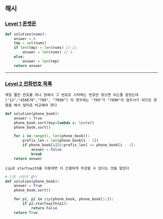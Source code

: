 ## 해시

### [Level 1 폰켓몬](https://school.programmers.co.kr/learn/courses/30/lessons/1845)

```python
def solution(nums):
    answer = 0
    tmp = set(nums)
    if len(tmp) > len(nums) // 2:
        answer = len(nums) // 2
    else:
        answer = len(tmp)
    return answer
```

---

### [Level 2 전화번호 목록](https://school.programmers.co.kr/learn/courses/30/lessons/42577)

```text
제일 짧은 번호를 하나 정해서 그 번호로 시작하는 번호만 찾으면 되는줄 알았는데
["12","456678","789", "7890"] 의 경우에는 "789"가 "7890"의 접두사가 되므로 정렬을 해서 앞뒤로 비교해야 한다
```

```python
def solution(phone_book):
    answer = True
    phone_book.sort(key=lambda x: len(x))
    phone_book.sort()

    for i in range(1, len(phone_book)):
        prefix_len = len(phone_book[i - 1])
        if phone_book[i][0:prefix_len] == phone_book[i - 1]:
            answer = False
            break
    return answer
```

```text
zip과 startswith를 이용하면 더 간결하게 작성할 수 있다는 것을 알았다
```

```python
# 다른 사람의 풀이
def solution(phone_book):
    answer = True
    phone_book.sort()

    for p1, p2 in zip(phone_book, phone_book[1:]):
        if p2.startswith(p1):
            return False
    return True
```
